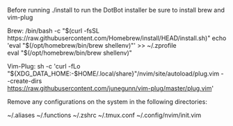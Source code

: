 Before running ./install to run the DotBot installer be sure to install brew and vim-plug

Brew:
/bin/bash -c "$(curl -fsSL https://raw.githubusercontent.com/Homebrew/install/HEAD/install.sh)"
echo 'eval "$(/opt/homebrew/bin/brew shellenv)"' >> ~/.zprofile    
eval "$(/opt/homebrew/bin/brew shellenv)"

Vim-Plug:
sh -c 'curl -fLo "${XDG_DATA_HOME:-$HOME/.local/share}"/nvim/site/autoload/plug.vim --create-dirs \
       https://raw.githubusercontent.com/junegunn/vim-plug/master/plug.vim'

Remove any configurations on the system in the following directories:

~/.aliases
~/.functions
~/.zshrc
~/.tmux.conf
~/.config/nvim/init.vim
